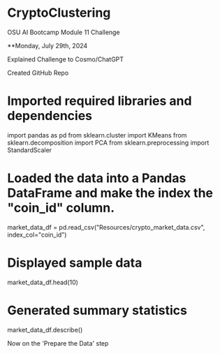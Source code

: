 # CryptoClustering
OSU AI Bootcamp Module 11 Challenge

**Monday, July 29th, 2024

Explained Challenge to Cosmo/ChatGPT

Created GitHub Repo

# Imported required libraries and dependencies
import pandas as pd
from sklearn.cluster import KMeans
from sklearn.decomposition import PCA
from sklearn.preprocessing import StandardScaler

# Loaded the data into a Pandas DataFrame and make the index the "coin_id" column.
market_data_df = pd.read_csv("Resources/crypto_market_data.csv", index_col="coin_id")

# Displayed sample data
market_data_df.head(10)

# Generated summary statistics
market_data_df.describe()

Now on the 'Prepare the Data' step
